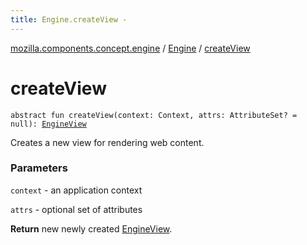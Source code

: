 ```yaml
---
title: Engine.createView - 
---
```


[mozilla.components.concept.engine](../index.html) / [Engine](index.html) / [createView](./create-view.html)

# createView

`abstract fun createView(context: Context, attrs: AttributeSet? = null): `[`EngineView`](../-engine-view/index.html)

Creates a new view for rendering web content.

### Parameters

`context` - an application context

`attrs` - optional set of attributes

**Return**
new newly created [EngineView](../-engine-view/index.html).

